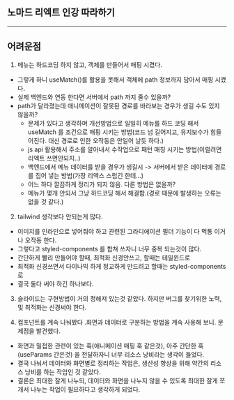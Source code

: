 ## 노마드 리엑트 인강 따라하기

---

## 어려운점

1. 메뉴는 하드코딩 하지 않고, 객체를 만들어서 매핑 시켰다.

- 그렇게 하니 useMatch()를 활용을 못해서 객체에 path 정보까지 담아서 매핑 시켰다.
- 실제 백엔드와 연동 한다면 서버에서 path 까지 줄수 있을까?
- path가 달라졌는데 애니메이션이 잘못된 경로를 바라보는 경우가 생길 수도 있지 않을까?
  - 문제가 있다고 생각하며 개선방법으로 일일히 메뉴를 하드 코딩 해서 useMatch 를 조건으로 매핑 시키는 방법(코드 넘 길어지고, 유지보수가 힘들어진다. 대신 경로로 인한 오작동은 안일어 날듯 하다.)
  - js api 활용해서 주소를 알아내서 수작업으로 패턴 매칭 시키는 방법(이럴려면 리엑트 쓰면안되지..)
  - 백엔드에서 메뉴 데이터를 받을 경우가 생길시 -> 서버에서 받은 데이터에 경로를 집어 넣는 방법(가장 리엑스 스럽긴 한데...)
  - 어느 하다 깔끔하게 정리가 되지 않음. 다른 방법은 없을까?
  - 메뉴가 몇개 안되서 그냥 하드코딩 해서 해결함.(경로 때문에 발생하는 오류는 없을 것 같다.)

2. tailwind 생각보다 안되는게 많다.

- 이미지를 인라인으로 넣어줘야 하고 관련된 그라디에이션 필더 기능이 다 먹통 이거나 오작동 한다.
- 그렇다고 styled-components 를 합쳐 쓰자니 너무 중복 되는것이 많다.
- 간단하게 빨리 만들어야 할때, 최적화 신경안쓰고, 할때는 테일윈드로
- 최적화 신경쓰면서 다이나믹 하게 정교하게 만드려고 할때는 styled-components로
- 결국 둘다 써야 하긴 하나보다.

3. 슬라이드는 구현방법이 거의 정해져 있는것 같았다. 하지만 버그를 찾기위한 노력, 및 최적화는 신경써야 한다.

4. 컴포넌트를 계속 나눠봤다 .화면과 데이터로 구분하는 방법을 계속 사용해 보니. 문제점을 발견했다.

- 화면과 밀접한 관련이 있는 훅(애니메이션 매핑 훅 같은것), 아주 간단한 훅(useParams 간은것) 을 전달하자니 너무 리소스 낭비라는 생각이 들었다.
- 결국 나눠서 데이터와 화면별로 정리하는 작업은, 생산성 향상을 위해 약간의 리소스 낭비를 하는 작업인 것 같았다.
- 결론은 최대한 잘게 나누되, 데이터와 화면을 나누지 않을 수 있도록 최대한 잘게 쪼개서 나누는 작업이 필요하다고 생각하게 되었다.
